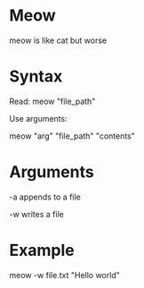 # Meow

meow is like cat but worse

# Syntax

Read:
meow "file_path"

Use arguments:

meow "arg" "file_path" "contents"

# Arguments

-a appends to a file

-w writes a file

# Example

meow -w file.txt "Hello world"